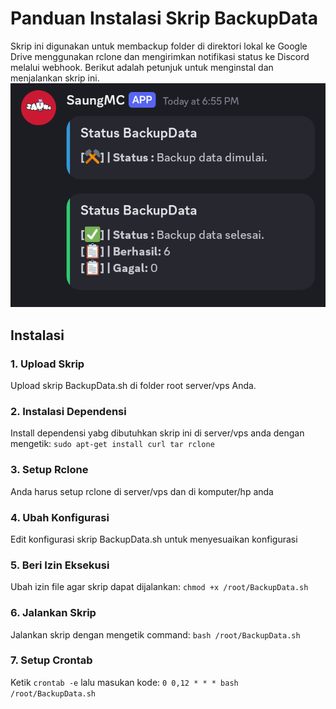 # Panduan Instalasi Skrip BackupData

Skrip ini digunakan untuk membackup folder di direktori lokal ke Google Drive menggunakan rclone dan mengirimkan notifikasi status ke Discord melalui webhook. Berikut adalah petunjuk untuk menginstal dan menjalankan skrip ini.
![Screenshot](Screenshot_20240819-200133.png)

## Instalasi
### 1. **Upload Skrip**
   Upload skrip BackupData.sh di folder root server/vps Anda.
### 2. **Instalasi Dependensi**
   Install dependensi yabg dibutuhkan skrip ini di server/vps anda dengan mengetik:
  `sudo apt-get install curl tar rclone`
### 3. **Setup Rclone**
   Anda harus setup rclone di server/vps dan di komputer/hp anda
### 4. **Ubah Konfigurasi**
   Edit konfigurasi skrip BackupData.sh untuk menyesuaikan konfigurasi
### 5. **Beri Izin Eksekusi**
   Ubah izin file agar skrip dapat dijalankan:
   `chmod +x /root/BackupData.sh`
### 6. **Jalankan Skrip**
   Jalankan skrip dengan mengetik command:
   `bash /root/BackupData.sh`
### 7. **Setup Crontab**
   Ketik `crontab -e` lalu masukan kode:
   `0 0,12 * * * bash /root/BackupData.sh`
